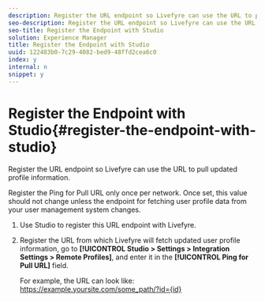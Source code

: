 ```yaml
---
description: Register the URL endpoint so Livefyre can use the URL to pull updated profile information.
seo-description: Register the URL endpoint so Livefyre can use the URL to pull updated profile information.
seo-title: Register the Endpoint with Studio
solution: Experience Manager
title: Register the Endpoint with Studio
uuid: 122483b0-7c29-4082-bed9-48ffd2cea6c0
index: y
internal: n
snippet: y
---
```


# Register the Endpoint with Studio{#register-the-endpoint-with-studio}

Register the URL endpoint so Livefyre can use the URL to pull updated profile information.

Register the Ping for Pull URL only once per network. Once set, this value should not change unless the endpoint for fetching user profile data from your user management system changes.

1. Use Studio to register this URL endpoint with Livefyre.
1. Register the URL from which Livefyre will fetch updated user profile information, go to **[!UICONTROL Studio > Settings > Integration Settings > Remote Profiles]**, and enter it in the **[!UICONTROL Ping for Pull URL]** field.

   For example, the URL can look like: https://example.yoursite.com/some_path/?id={id}

